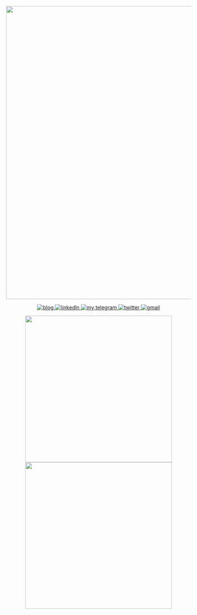 <p align="center" style="margin: 0; padding:0">
  <img width="800px" style="margin: 0; padding:0" src="main.gif" border="0">
</p>

<p align="center">
  <a href="https://dev.to/kaetaen">
    <img alt="blog" src="https://img.shields.io/static/v1?label=Blog&message=dev.to/kaetaen&color=red&logo=dev.to&style=flat-square" />
  </a>
  <a href="https://www.linkedin.com/in/kaetaen">
    <img alt="linkedln" src="https://img.shields.io/static/v1?label=LinkedIn&message=/in/kaetaen&logo=linkedin&color=0F52BA&style=flat-square"/>
  </a>
  <a href="https://t.me/kaetaen">
     <img alt="my telegram" src="https://img.shields.io/static/v1?color=0096FF&label=Telegram&message=@kaetaen&logo=telegram&style=flat-square" />
  </a>
  <a href="https://twitter.com/kaetaen">
    <img alt="twitter" src="https://img.shields.io/static/v1?color=blue&logo=twitter&label=Twitter&message=@kaetaen&style=flat-square" />
  </a>
  <a href="mailto:rubensdossantos.dev@gmail.com">
    <img alt="gmail" src="https://img.shields.io/static/v1?color=FF5733&logo=gmail&label=Email&message=rubensdossantos.dev&style=flat-square" />
  </a>
</p>

<p align="center" style="margin: 0; padding:0">
  <img width="400px" src="https://github-readme-stats.vercel.app/api/top-langs/?username=kaetaen&hide=html&layout=compact&theme=codeSTACKr" />
  <img width="400px" src="https://github-readme-stats.vercel.app/api?username=kaetaen&theme=codeSTACKr&show_icons=true" />
</p>

